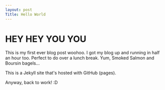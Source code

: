 ```yaml
---
layout: post
Title: Hello World
---
```


# HEY HEY YOU YOU

This is my first ever blog post woohoo. I got my blog up and running in half an hour
too. Perfect to do over a lunch break. Yum, Smoked Salmon and Boursin bagels...


This is a Jekyll site that's hosted with GitHub (pages).

Anyway, back to work! :D
